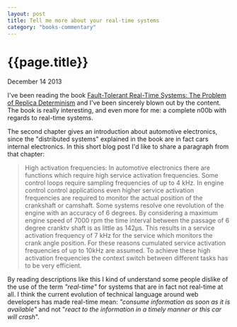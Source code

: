 ```yaml
---
layout: post
title: Tell me more about your real-time systems
category: "books-commentary"
---
```


# {{page.title}} #

<span class="meta">December 14 2013</span>

I've been reading the book [Fault-Tolerant Real-Time Systems: The Problem of Replica Determinism](http://www.amazon.com/Fault-Tolerant-Real-Time-Systems-Determinism-International/dp/1475770286/) and I've been sincerely blown out by the content. The book is really interesting, and even more for me: a complete n00b with regards to real-time systems. 

The second chapter gives an introduction about automotive electronics, since the "distributed systems" explained in the book are in fact cars internal electronics. In this short blog post I'd like to share a paragraph from that chapter:

>High activation frequencies: In automotive electronics there are functions which require high service activation frequencies. Some control loops require sampling frequencies of up to 4 kHz. In engine control control applications even higher service activation frequencies are required to monitor the actual position of the crankshaft or camshaft. Some systems resolve one revolution of the engine with an accuracy of 6 degrees. By considering a maximum engine speed of 7000 rpm the time interval between the passage of 6 degree cranktv  shaft is as little as 142µs. This results in a service activation frequency of 7 kHz for the service which monitors the crank angle position. For these reasons cumulated service activation frequencies of up to 10kHz are assumed. To achieve these high activation frequencies the context switch between different tasks has to be very efficient.

By reading descriptions like this I kind of understand some people dislike of the use of the term _"real-time"_ for systems that are in fact not real-time at all. I think the current evolution of technical language around web developers has made real-time mean: _"consume information as soon as it is available"_ and not "_react to the information in a timely manner or this car will crash_".